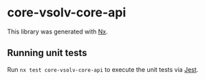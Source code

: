 # core-vsolv-core-api

This library was generated with [Nx](https://nx.dev).

## Running unit tests

Run `nx test core-vsolv-core-api` to execute the unit tests via [Jest](https://jestjs.io).
